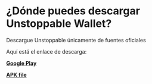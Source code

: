 # ¿Dónde puedes descargar Unstoppable Wallet?

Descargue Unstoppable únicamente de fuentes oficiales

Aquí está el enlace de descarga:

[**Google Play**](https://play.google.com/store/apps/details?id=io.horizontalsystems.bankwallet)

[**APK file**](https://github.com/horizontalsystems/unstoppable-wallet-android/releases)
